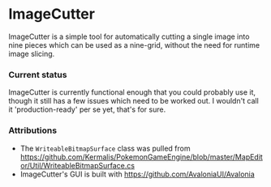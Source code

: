 # ImageCutter

ImageCutter is a simple tool for automatically cutting a single image into nine pieces which can be used as a nine-grid, without the need for runtime image slicing.

### Current status

ImageCutter is currently functional enough that you could probably use it, though it still has a few issues which need to be worked out. I wouldn't call it 'production-ready' per se yet, that's for sure.

### Attributions
- The `WriteableBitmapSurface` class was pulled from https://github.com/Kermalis/PokemonGameEngine/blob/master/MapEditor/Util/WriteableBitmapSurface.cs
- ImageCutter's GUI is built with https://github.com/AvaloniaUI/Avalonia
